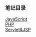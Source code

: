 ### 笔记目录
[JavaScript](https://github.com/white-bear20/Somali-/blob/%E7%BC%96%E7%A8%8B%E8%AF%AD%E8%A8%80/JavaScript.md)  
[PHP](https://github.com/white-bear20/Somali-/blob/%E7%BC%96%E7%A8%8B%E8%AF%AD%E8%A8%80/PHP%E7%AC%94%E8%AE%B0.md)  
[Servlet&JSP](https://github.com/white-bear20/Somali-/blob/%E7%BC%96%E7%A8%8B%E8%AF%AD%E8%A8%80/JSP%26Servlet%E7%AC%94%E8%AE%B0.md)
